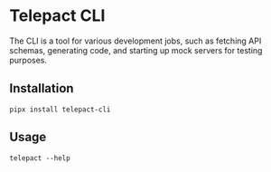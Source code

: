 # Telepact CLI

The CLI is a tool for various development jobs, such as fetching API schemas,
generating code, and starting up mock servers for testing purposes.

## Installation

```
pipx install telepact-cli
```

## Usage

```
telepact --help
```

